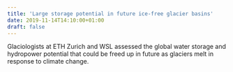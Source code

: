 ```yaml
---
title: 'Large storage potential in future ice-free glacier basins'
date: 2019-11-14T14:10:00+01:00
draft: false
---
```


Glaciologists at ETH Zurich and WSL assessed the global water storage and hydropower potential that could be freed up in future as glaciers melt in response to climate change.
